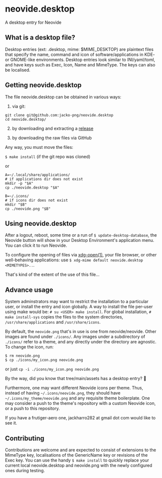 neovide.desktop
===============

A desktop entry for Neovide

What is a desktop file?
-----------------------

Desktop entries (ext: .desktop, mime: $MIME_DESKTOP) are plaintext files that specify the name, command and icon of software/applications in KDE- or GNOME-like environments. Desktop entries look similar to INI/yaml/toml, and have keys such as Exec, Icon, Name and MimeType. The keys can also be localised.

Getting neovide.desktop
-----------------------

The file neovide.desktop can be obtained in various ways:

1. via git:

```
git clone git@github.com:jacko-png/neovide.desktop
cd neovide.desktop/
```

2. by downloading and extracting a [release](https://github.com/jacko-png/neovide.desktop/releases)

3. by downloading the raw files via GitHub

Any way, you must move the files:

`$ make install` (if the git repo was cloned)

or

```
A=~/.local/share/applications/
# if applications dir does not exist
mkdir -p "$A"
cp ./neovide.desktop "$A"

B=~/.icons/
# if icons dir does not exist
mkdir "$B"
cp ./neovide.png "$B"
```

Using neovide.desktop
---------------------

After a logout, reboot, some time or a run of `$ update-desktop-database`, the Neovide button will show in your Desktop Environment's application menu. You can click it to run Neovide.

To configure the opening of files via [xdg-open(1)](https://linux.die.net/man/1/xdg-open), your file browser, or other well-behaving applications: use `$ xdg-mime default neovide.desktop <MIMETYPES>..`.

That's kind of the extent of the use of this file…

Advance usage
-------------

System adminstrators may want to restrict the installation to a particular user, or install the entry and icon globally. A way to install the file per-user using make would be: `# su <USER> make install`. For global installation, `# make install-sys` copies the files to the system directories, `/usr/share/applications` and `/usr/share/icons`.

By default, the `neovide.png` that's in use is one from neovide/neovide. Other images are found under `./icons/`. Any images under a subdirectory of `./icons/` refer to a theme, and any directly under the directory are agnostic. To change the icon, run:

```
$ rm neovide.png
$ cp ./icons/my_icon.png neovide.png
```

or just `cp -i ./icons/my_icon.png neovide.png`

By the way, did you know that tree/main/assets has a desktop entry? 🫠

Furthermore, one may want different Neovide icons per theme. Thus, instead of having `~/.icons/neovide.png`, they should have `~/.icons/my_theme/neovide.png` and any requisite theme boilerplate. One may consider a push to the theme's repository with a custom Neovide icon, or a push to this repository.

If you have a frutiger-aero one, jackharro282 at gmail dot com would like to see it.


Contributing
------------

Contributions are welcome and are expected to consist of extensions to the MimeType key, localisations of the GenericName key or revisions of the Exec key. You can use the handy `$ make install` to quickly replace your current local neovide.desktop and neovide.png with the newly configured ones during testing. 
